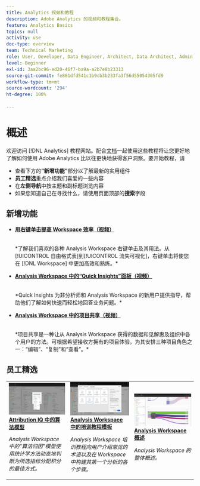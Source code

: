 ```yaml
---
title: Analytics 视频和教程
description: Adobe Analytics 的视频和教程集合。
feature: Analytics Basics
topics: null
activity: use
doc-type: overview
team: Technical Marketing
role: User, Developer, Data Engineer, Architect, Data Architect, Admin, Leader
level: Beginner
exl-id: 3aa2bc96-ed20-46f7-ba9a-a2b7e8b23313
source-git-commit: fe861dfd541c1b9cb3b233fa3f56d55054305fd9
workflow-type: tm+mt
source-wordcount: '294'
ht-degree: 100%

---
```


# 概述

欢迎访问 [!DNL Analytics] 教程网站。配合[文档](https://experienceleague.adobe.com/docs/analytics/landing/home.html?lang=zh-Hans)一起使用这些教程将让您更好地了解如何使用 Adobe Analytics 比以往更快地获得客户洞察。要开始教程，请
* 查看下方的&#x200B;**“新增功能”**&#x200B;部分以了解最新的实用组件
* **员工精选**&#x200B;重点介绍我们喜爱的一些内容
* 在&#x200B;**左侧导航**&#x200B;中按主题和副标题浏览内容
* 如果您知道自己在寻找什么，请使用页面顶部的&#x200B;**搜索**&#x200B;字段

## 新增功能

* **[用右键单击提高 Workspace 效率（视频）](analysis-workspace/navigating-workspace-projects/right-click-for-workspace-efficiency.md)**

   <br>
   *了解我们喜欢的各种 Analysis Workspace 右键单击及其用法。从[!UICONTROL 自由格式表]到[!UICONTROL 流失可视化]，右键单击将使您在 [!DNL Workspace] 中更加高效和熟练。*

* **[Analysis Workspace 中的“Quick Insights”面板（视频）](analysis-workspace/using-panels/quick-insights-panel-in-analysis-workspace.md)**

   <br>
   *Quick Insights 为非分析师和 Analysis Workspace 的新用户提供指导，帮助他们了解如何快速而轻松地回答业务问题。*

* **[Analysis Workspace 中的项目共享（视频）](analysis-workspace/curate-and-share-projects/project-sharing-in-analysis-workspace.md)**

   <br>
   *项目共享是一种让从 Analysis Workspace 获得的数据和见解惠及组织中各个用户的方法。可根据希望接收方拥有的项目体验，为其安排三种项目角色之一：“编辑”、“复制”和“查看”。*

## 员工精选

<table>
<tr>
  <td>
    <a href="analysis-workspace/attribution-iq/algorithmic-model-in-attribution-iq.md">
      <img alt="Attribution IQ 中的算法模型" src="assets/36205.jpg" />
    </a>
    <div>
      <a href="analysis-workspace/attribution-iq/algorithmic-model-in-attribution-iq.md">
    <strong>Attribution IQ 中的算法模型</strong>
    </a>
    </div>
    <p>
    <em>Analysis Workspace 中的“算法归因”模型使用统计学方法动态地判断为所选指标分配积分的最佳方式。</em>
    <p>
  </td>
   <td>
    <a href="analysis-workspace/navigating-workspace-projects/training-tutorial-template-in-analysis-workspace.md">
      <img alt="Analysis Workspace 中的培训教程模板" src="assets/33773.jpg" />
    </a>
    <div>
      <a href="analysis-workspace/navigating-workspace-projects/training-tutorial-template-in-analysis-workspace.md">
    <strong>Analysis Workspace 中的培训教程模板</strong>
    </a>
    </div>
    <p>
    <em>Analysis Workspace 培训教程向用户介绍常见的术语以及在 Workspace 中构建其第一个分析的各个步骤。</em>
    <p>
  </td>
  <td>
    <a href="analysis-workspace/analysis-workspace-basics/analysis-workspace-overview.md">
      <img alt="“Analysis Workspace 概述”视频的缩略图" src="assets/thumb_analysis-workspace-overview.png" />
    </a>
    <div>
      <a href="analysis-workspace/analysis-workspace-basics/analysis-workspace-overview.md">
    <strong>Analysis Workspace 概述</strong>
    </a>
    </div>
    <p>
    <em>Analysis Workspace 的整体概述。</em>
    <p>
  </td>
</tr>
</table>
